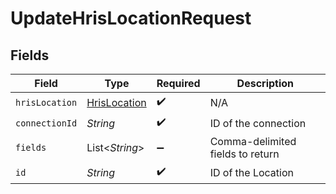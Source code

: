 # UpdateHrisLocationRequest


## Fields

| Field                                               | Type                                                | Required                                            | Description                                         |
| --------------------------------------------------- | --------------------------------------------------- | --------------------------------------------------- | --------------------------------------------------- |
| `hrisLocation`                                      | [HrisLocation](../../models/shared/HrisLocation.md) | :heavy_check_mark:                                  | N/A                                                 |
| `connectionId`                                      | *String*                                            | :heavy_check_mark:                                  | ID of the connection                                |
| `fields`                                            | List\<*String*>                                     | :heavy_minus_sign:                                  | Comma-delimited fields to return                    |
| `id`                                                | *String*                                            | :heavy_check_mark:                                  | ID of the Location                                  |
